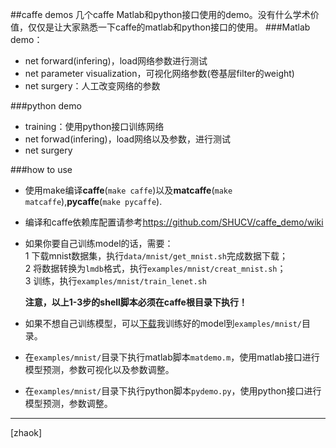 ##caffe demos
几个caffe Matlab和python接口使用的demo。没有什么学术价值，仅仅是让大家熟悉一下caffe的matlab和python接口的使用。
###Matlab demo：
* net forward(infering)，load网络参数进行测试
* net parameter visualization，可视化网络参数(卷基层filter的weight)
* net surgery：人工改变网络的参数

###python demo
* training：使用python接口训练网络
* net forwad(infering)，load网络以及参数，进行测试
* net surgery

###how to use
* 使用make编译**caffe**(`make caffe`)以及**matcaffe**(`make matcaffe`),**pycaffe**(`make pycaffe`).
* 编译和caffe依赖库配置请参考<https://github.com/SHUCV/caffe_demo/wiki>
* 如果你要自己训练model的话，需要：  
  1 下载mnist数据集，执行`data/mnist/get_mnist.sh`完成数据下载；  
  2 将数据转换为`lmdb`格式，执行`examples/mnist/creat_mnist.sh`；  
  3 训练，执行`examples/mnist/train_lenet.sh`    
  
  **注意，以上1-3步的shell脚本必须在caffe根目录下执行！**   

* 如果不想自己训练模型，可以[下载](http://7xocv2.dl1.z0.glb.clouddn.com/lenet_iter_10000.caffemodel)我训练好的model到`examples/mnist/`目录。
* 在`examples/mnist/`目录下执行matlab脚本`matdemo.m`，使用matlab接口进行模型预测，参数可视化以及参数调整。
* 在`examples/mnist/`目录下执行python脚本`pydemo.py`，使用python接口进行模型预测，参数调整。

  




___  
[zhaok]
